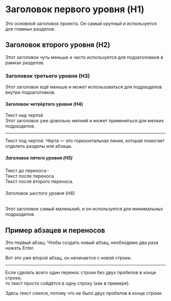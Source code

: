 # Заголовок первого уровня (H1)

Это основной заголовок проекта. Он самый крупный и используется для главных разделов.

## Заголовок второго уровня (H2)

Этот заголовок чуть меньше и часто используется для подзаголовков в рамках разделов.

### Заголовок третьего уровня (H3)

Этот заголовок ещё меньше и может использоваться для подразделов внутри подзаголовков.

#### Заголовок четвёртого уровня (H4)

Текст над чертой  
Этот заголовок уже довольно мелкий и может применяться для мелких подразделов.  

---

Текст под чертой. Чёрта — это горизонтальная линия, которая помогает отделить разделы или абзацы.

##### Заголовок пятого уровня (H5)

Текст до переноса⋅⋅  
Текст после переноса <br>
Текст после второго переноса.

###### Заголовок шестого уровня (H6)

Этот заголовок самый маленький, и он используется для минимальных подразделов.

## Пример абзацев и переносов

Это первый абзац. Чтобы создать новый абзац, необходимо два раза нажать Enter.  

Вот это уже второй абзац, он начинается с новой строки.

---

Если сделать всего один перенос строки без двух пробелов в конце строки,  
то текст просто сойдётся в одну строку (как в примере).

Здесь текст слился, потому что не было двух пробелов в конце строки.